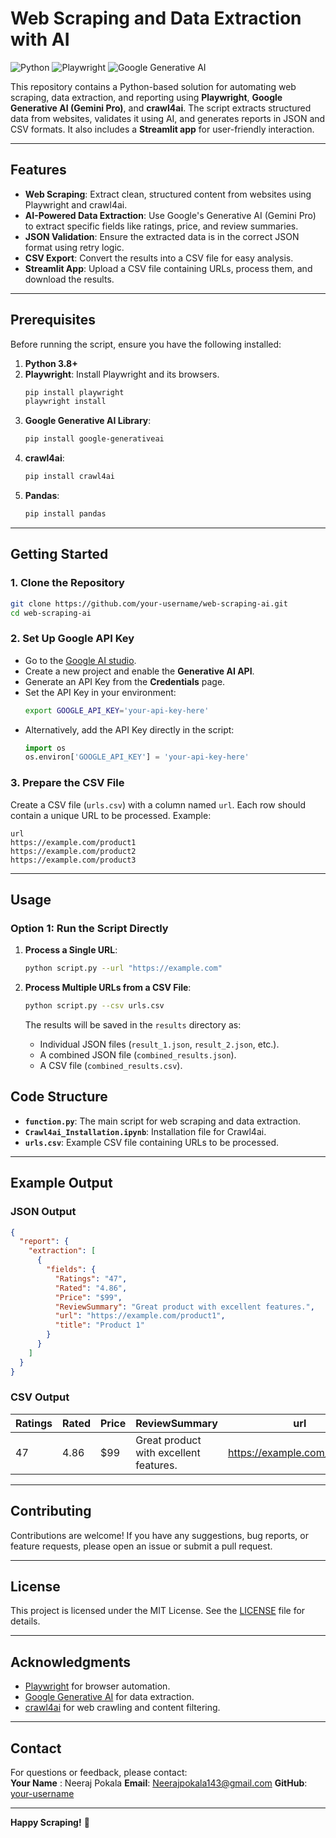 # **Web Scraping and Data Extraction with AI**

![Python](https://img.shields.io/badge/Python-3.8%2B-blue)
![Playwright](https://img.shields.io/badge/Playwright-1.30%2B-green)
![Google Generative AI](https://img.shields.io/badge/Google%20Generative%20AI-0.1%2B-orange)


This repository contains a Python-based solution for automating web scraping, data extraction, and reporting using **Playwright**, **Google Generative AI (Gemini Pro)**, and **crawl4ai**. The script extracts structured data from websites, validates it using AI, and generates reports in JSON and CSV formats. It also includes a **Streamlit app** for user-friendly interaction.

---

## **Features**

- **Web Scraping**: Extract clean, structured content from websites using Playwright and crawl4ai.
- **AI-Powered Data Extraction**: Use Google's Generative AI (Gemini Pro) to extract specific fields like ratings, price, and review summaries.
- **JSON Validation**: Ensure the extracted data is in the correct JSON format using retry logic.
- **CSV Export**: Convert the results into a CSV file for easy analysis.
- **Streamlit App**: Upload a CSV file containing URLs, process them, and download the results.

---

## **Prerequisites**

Before running the script, ensure you have the following installed:

1. **Python 3.8+**
2. **Playwright**: Install Playwright and its browsers.
   ```bash
   pip install playwright
   playwright install
   ```
3. **Google Generative AI Library**:
   ```bash
   pip install google-generativeai
   ```
4. **crawl4ai**:
   ```bash
   pip install crawl4ai
   ```
5. **Pandas**:
   ```bash
   pip install pandas
   ```


---

## **Getting Started**

### 1. **Clone the Repository**
   ```bash
   git clone https://github.com/your-username/web-scraping-ai.git
   cd web-scraping-ai
   ```

### 2. **Set Up Google API Key**
   - Go to the [Google AI studio](https://aistudio.google.com/prompts/new_chat).
   - Create a new project and enable the **Generative AI API**.
   - Generate an API Key from the **Credentials** page.
   - Set the API Key in your environment:
     ```bash
     export GOOGLE_API_KEY='your-api-key-here'
     ```
   - Alternatively, add the API Key directly in the script:
     ```python
     import os
     os.environ['GOOGLE_API_KEY'] = 'your-api-key-here'
     ```

### 3. **Prepare the CSV File**
   Create a CSV file (`urls.csv`) with a column named `url`. Each row should contain a unique URL to be processed. Example:
   ```csv
   url
   https://example.com/product1
   https://example.com/product2
   https://example.com/product3
   ```

---

## **Usage**

### **Option 1: Run the Script Directly**
1. **Process a Single URL**:
   ```bash
   python script.py --url "https://example.com"
   ```
2. **Process Multiple URLs from a CSV File**:
   ```bash
   python script.py --csv urls.csv
   ```

   The results will be saved in the `results` directory as:
   - Individual JSON files (`result_1.json`, `result_2.json`, etc.).
   - A combined JSON file (`combined_results.json`).
   - A CSV file (`combined_results.csv`).


## **Code Structure**

- **`function.py`**: The main script for web scraping and data extraction.
- **`Crawl4ai_Installation.ipynb`**: Installation file for Crawl4ai.
- **`urls.csv`**: Example CSV file containing URLs to be processed.

---

## **Example Output**

### **JSON Output**
```json
{
  "report": {
    "extraction": [
      {
        "fields": {
          "Ratings": "47",
          "Rated": "4.86",
          "Price": "$99",
          "ReviewSummary": "Great product with excellent features.",
          "url": "https://example.com/product1",
          "title": "Product 1"
        }
      }
    ]
  }
}
```

### **CSV Output**
| Ratings | Rated | Price | ReviewSummary               | url                          | title     |
|---------|-------|-------|-----------------------------|------------------------------|-----------|
| 47      | 4.86  | $99   | Great product with excellent features. | https://example.com/product1 | Product 1 |

---

## **Contributing**

Contributions are welcome! If you have any suggestions, bug reports, or feature requests, please open an issue or submit a pull request.

---

## **License**

This project is licensed under the MIT License. See the [LICENSE](LICENSE) file for details.

---

## **Acknowledgments**

- [Playwright](https://playwright.dev/) for browser automation.
- [Google Generative AI](https://ai.google.dev/) for data extraction.
- [crawl4ai](https://github.com/crawl4ai/crawl4ai) for web crawling and content filtering.

---

## **Contact**

For questions or feedback, please contact:  
**Your Name** : Neeraj Pokala
**Email**: Neerajpokala143@gmail.com 
**GitHub**: [your-username](https://github.com/Neerajpokala)

---

**Happy Scraping!** 🚀


